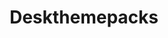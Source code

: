 ---
title: Deskthemepacks
summary: Themes for Windows 10 and 11
description: Themes for Windows 10 and 11
parent: SFW Themes
grand_parent: Windows Themes
permalink: /windows-themes/sfw/deskthemepacks
---